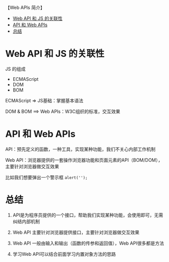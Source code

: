 【Web APIs 简介】

- [Web API 和 JS 的关联性](#web-api-和-js-的关联性)
- [API 和 Web APIs](#api-和-web-apis)
- [总结](#总结)

# Web API 和 JS 的关联性

JS 的组成
- ECMAScript
- DOM
- BOM

ECMAScript => JS基础：掌握基本语法

DOM & BOM ==> Web APIs：W3C组织的标准，交互效果

# API 和 Web APIs

API：预先定义的函数，一种工具，实现某种功能，我们不关心内部工作机制

Web API：浏览器提供的一套操作浏览器功能和页面元素的API（BOM/DOM），主要针对浏览器做交互效果

比如我们想要弹出一个警示框 `alert('');`


# 总结

1. API是为程序员提供的一个接口，帮助我们实现某种功能，会使用即可，无需纠结内部机制

2. Web API 主要针对浏览器提供接口，主要针对浏览器做交互效果

3. Web API 一般由输入和输出（函数的传参和返回值），Web API很多都是方法

4. 学习Web API可以结合前面学习内置对象方法的思路
